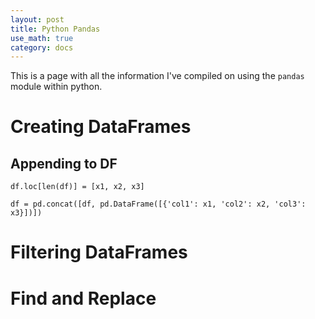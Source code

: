 ```yaml
---
layout: post
title: Python Pandas
use_math: true
category: docs
---
```


This is a page with all the information I've compiled on using the `pandas` module within python. 

# Creating DataFrames


## Appending to DF
`df.loc[len(df)] = [x1, x2, x3]`

`df = pd.concat([df, pd.DataFrame([{'col1': x1, 'col2': x2, 'col3': x3}])])`

# Filtering DataFrames


# Find and Replace

